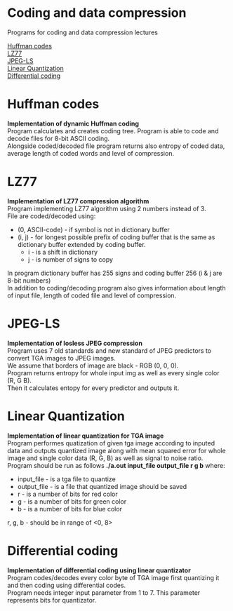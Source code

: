 # Coding and data compression
Programs for coding and data compression lectures

[Huffman codes](README.md#huffman-codes)\
[LZ77](README.md#LZ77)\
[JPEG-LS](README.md#JPEG-LS)\
[Linear Quantization](README.md#Linear-Quantization)\
[Differential coding](README.md#Differential-coding)

# Huffman codes 
**Implementation of dynamic Huffman coding** \
Program calculates and creates coding tree. Program is able to code and decode files for 8-bit ASCII coding. \
Alongside coded/decoded file program returns also entropy of coded data, average length of coded words and level of compression.

# LZ77
**Implementation of LZ77 compression algorithm**\
Program implementing LZ77 algorithm using 2 numbers instead of 3. \
File are coded/decoded using: 
  * (0, ASCII-code) - if symbol is not in dictionary buffer 
  * (i, j) - for longest possible prefix of coding buffer that is the same as dictionary buffer extended by coding buffer. 
    * i - is a shift in dictionary
    * j - is number of signs to copy

In program dictionary buffer has 255 signs and coding buffer 256 (i & j are 8-bit numbers) \
In addition to coding/decoding program also gives information about length of input file, length of coded file and level of compression.

# JPEG-LS
**Implementation of losless JPEG compression**\
Program uses 7 old standards and new standard of JPEG predictors to convert TGA images to JPEG images. \
We assume that borders of image are black - RGB (0, 0, 0). \
Program returns entropy for whole input img as well as every single color (R, G B).\
Then it calculates entopy for every predictor and outputs it.  

# Linear Quantization
**Implementation of linear quantization for TGA image**\
Program performes quatization of given tga image according to inputed data and outputs quantized image along with mean squared error for whole image and single color data (R, G, B) as well as signal to noise ratio. \
Program should be run as follows **./a.out input_file output_file r g b** where:
  * input_file - is a tga file to quantize
  * output_file - is a file that quantized image should be saved
  * r - is a number of bits for red color
  * g - is a number of bits for green color
  * b - is a number of bits for blue color

r, g, b - should be in range of <0, 8>

# Differential coding
**Implementation of differential coding using linear quantizator**\
Program codes/decodes every color byte of TGA image first quantizing it and then coding using differential codes. \
Program needs integer input parameter from 1 to 7. This parameter represents bits for quantizator. 

